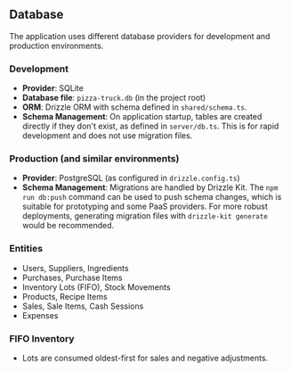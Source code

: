 ## Database

The application uses different database providers for development and production environments.

### Development

- **Provider**: SQLite
- **Database file**: `pizza-truck.db` (in the project root)
- **ORM**: Drizzle ORM with schema defined in `shared/schema.ts`.
- **Schema Management**: On application startup, tables are created directly if they don't exist, as defined in `server/db.ts`. This is for rapid development and does not use migration files.

### Production (and similar environments)

- **Provider**: PostgreSQL (as configured in `drizzle.config.ts`)
- **Schema Management**: Migrations are handled by Drizzle Kit. The `npm run db:push` command can be used to push schema changes, which is suitable for prototyping and some PaaS providers. For more robust deployments, generating migration files with `drizzle-kit generate` would be recommended.

### Entities

- Users, Suppliers, Ingredients
- Purchases, Purchase Items
- Inventory Lots (FIFO), Stock Movements
- Products, Recipe Items
- Sales, Sale Items, Cash Sessions
- Expenses

### FIFO Inventory

- Lots are consumed oldest-first for sales and negative adjustments.


